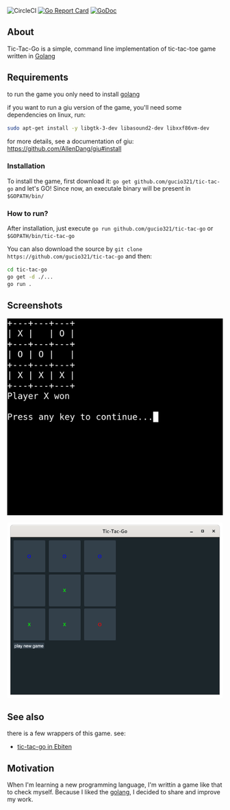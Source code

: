 ![CircleCI](https://img.shields.io/circleci/build/github/gucio321/tic-tac-go/master)
[![Go Report Card](https://goreportcard.com/badge/github.com/gucio321/tic-tac-go)](https://goreportcard.com/report/github.com/gucio321/tic-tac-go)
[![GoDoc](https://pkg.go.dev/badge/github.com/gucio321/tic-tac-go?utm_source=godoc)](https://pkg.go.dev/mod/github.com/gucio321/tic-tac-go)

## About

Tic-Tac-Go is a simple, command line implementation
of tic-tac-toe game written in [Golang](https://golang.org)

## Requirements

to run the game you only need to install [golang](https://golang.org)

if you want to run a giu version of the game, you'll need some dependencies
on linux, run:
```sh
sudo apt-get install -y libgtk-3-dev libasound2-dev libxxf86vm-dev
```

for more details, see a documentation of giu: https://github.com/AllenDang/giu#install

### Installation

To install the game, first download it: `go get github.com/gucio321/tic-tac-go`
and let's GO!
Since now, an executale binary will be present in `$GOPATH/bin/`

### How to run?

After installation, just execute `go run github.com/gucio321/tic-tac-go`
or `$GOPATH/bin/tic-tac-go`

You can also download the source by `git clone https://github.com/gucio321/tic-tac-go`
and then:

```sh
cd tic-tac-go
go get -d ./...
go run .
```

## Screenshots

![tic tac go in terminal](docs/in_terminal.png)

![tic tac go with DearImgui using GIU](docs/in_giu.png)

## See also

there is a few wrappers of this game. see:

*  [tic-tac-go in Ebiten](https://github.com/gucio321/ttg-gui)

## Motivation

When I'm learning a new programming language, I'm writtin a game
like that to check myself. Because I liked the [golang](https://golang.org),
I decided to share and improve my work.
